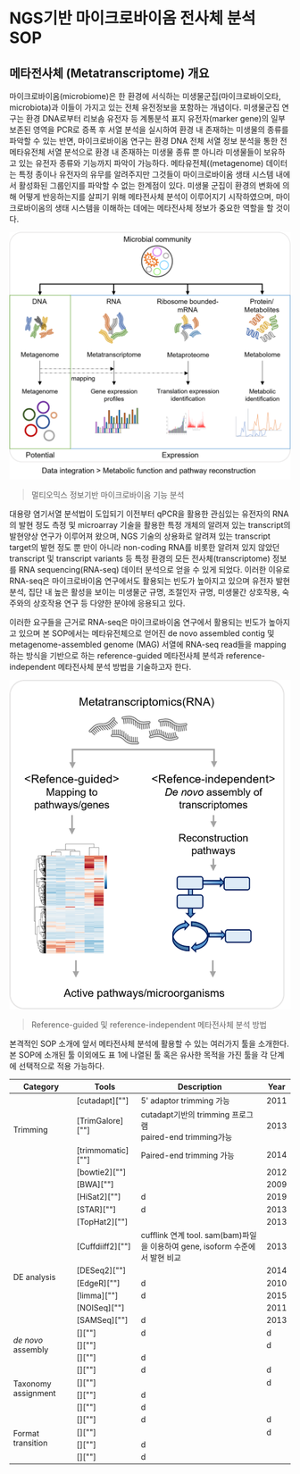# NGS기반 마이크로바이옴 전사체 분석 SOP


## 메타전사체 (Metatranscriptome) 개요

마이크로바이옴(microbiome)은 한 환경에 서식하는 미생물군집(마이크로바이오타, microbiota)과 이들이 가지고 있는 전체 유전정보을 포함하는 개념이다.
미생물군집 연구는 환경 DNA로부터 리보솜 유전자 등 계통분석 표지 유전자(marker gene)의 일부 보존된 영역을 PCR로 증폭 후 서열 분석을 실시하여 환경 내 존재하는 미생물의 종류를 파악할 수 있는 반면, 마이크로바이옴 연구는 환경 DNA 전체 서열 정보 분석을 통한 전 메타유전체 서열 분석으로 환경 내 존재하는 미생물 종류 뿐 아니라 미생물들이 보유하고 있는 유전자 종류와 기능까지 파악이 가능하다.
메타유전체((metagenome) 데이터는 특정 종이나 유전자의 유무를 알려주지만 그것들이 마이크로바이옴 생태 시스템 내에서 활성화된 그룹인지를 파악할 수 없는 한계점이 있다.
미생물 군집이 환경의 변화에 의해 어떻게 반응하는지를 살피기 위해 메타전사체 분석이 이루어지기 시작하였으며, 마이크로바이옴의 생태 시스템을 이해하는 데에는 메타전사체 정보가 중요한 역할을 할 것이다.

![Metatranscriptomics overview](https://github.com/sujin9819/MetaInsight/blob/main/SOP/MetaTranscriptomic/img/T_0_1.png?raw=true)
> 멀티오믹스 정보기반 마이크로바이옴 기능 분석  

대용량 염기서열 분석법이 도입되기 이전부터 qPCR을 활용한 관심있는 유전자의 RNA의 발현 정도 측정 및 microarray 기술을 활용한 특정 개체의 알려져 있는 transcript의 발현양상 연구가 이루어져 왔으며, NGS 기술의 상용화로 알려져 있는 transcript target의 발현 정도 뿐 만이 아니라 non-coding RNA를 비롯한 알려져 있지 않았던 transcript 및 transcript variants 등 특정 환경의 모든 전사체(transcriptome) 정보를 RNA sequencing(RNA-seq) 데이터 분석으로 얻을 수 있게 되었다.
이러한 이유로 RNA-seq은 마이크로바이옴 연구에서도 활용되는 빈도가 높아지고 있으며 유전자 발현 분석, 집단 내 높은 활성을 보이는 미생물군 규명, 조절인자 규명, 미생물간 상호작용, 숙주와의 상호작용 연구 등 다양한 분야에 응용되고 있다.

이러한 요구들을 근거로 RNA-seq은 마이크로바이옴 연구에서 활용되는 빈도가 높아지고 있으며 본 SOP에서는 메타유전체으로 얻어진 de novo assembled contig 및 metagenome-assembled genome (MAG) 서열에 RNA-seq read들을 mapping하는 방식을 기반으로 하는 reference-guided 메타전사체 분석과 reference-independent 메타전사체 분석 방법을 기술하고자 한다.

![Metatranscriptomics overview](https://github.com/sujin9819/MetaInsight/blob/main/SOP/MetaTranscriptomic/img/T_0_2.png?raw=true)
> Reference-guided 및 reference-independent 메타전사체 분석 방법

본격적인 SOP 소개에 앞서 메타전사체 분석에 활용할 수 있는 여러가지 툴을 소개한다.
본 SOP에 소개된 툴 이외에도 표 1에 나열된 툴 혹은 유사한 목적을 가진 툴을 각 단계에 선택적으로 적용 가능하다.


<table>
<thead>
  <tr>
    <th>Category</th>
    <th>Tools</th>
    <th>Description</th>
    <th>Year</th>
  </tr>
</thead>
<tbody>
  <tr>
    <td rowspan="3">Trimming</td>
    <td>[cutadapt][""]</td>
    <td>5' adaptor trimming 가능</td>
    <td>2011</td>
  </tr>
  <tr>
    <td>[TrimGalore][""]</td>
    <td>cutadapt기반의 trimming 프로그램<br>paired-end trimming가능</td>
    <td>2013</td>
  </tr>
  <tr>
    <td>[trimmomatic][""]</td>
    <td>Paired-end trimming 가능</td>
    <td>2014</td>
  </tr>
  <tr>
    <td rowspan="5"></td>
    <td>[bowtie2][""]</td>
    <td></td>
    <td>2012</td>
  </tr>
  <tr>
    <td>[BWA][""]</td>
    <td></td>
    <td>2009</td>
  </tr>
  <tr>
    <td>[HiSat2][""]</td>
    <td>d</td>
    <td>2019</td>
  </tr>
  <tr>
    <td>[STAR][""]</td>
    <td>d</td>
    <td>2013</td>
  </tr>
  <tr>
    <td>[TopHat2][""]</td>
    <td></td>
    <td>2013</td>
  </tr>
  <tr>
    <td rowspan="6">DE analysis</td>
    <td>[Cuffdiiff2][""]</td>
    <td>cufflink 연계 tool. sam(bam)파일을 이용하여 gene, isoform 수준에서 발현 비교 </td>
    <td>2013</td>
  </tr>
  <tr>
    <td>[DESeq2][""]</td>
    <td></td>
    <td>2014</td>
  </tr>
  <tr>
    <td>[EdgeR][""]</td>
    <td>d</td>
    <td>2010</td>
  </tr>
  <tr>
    <td>[limma][""]</td>
    <td>d</td>
    <td>2015</td>
  </tr>
  <tr>
    <td>[NOISeq][""]</td>
    <td></td>
    <td>2011</td>
  </tr>
  <tr>
    <td>[SAMSeq][""]</td>
    <td>d</td>
    <td>2013</td>
  </tr>
  <tr>
    <td rowspan="3"><em>de novo</em> assembly</td>
    <td>[][""]</td>
    <td>d</td>
    <td>d</td>
  </tr>
  <tr>
    <td>[][""]</td>
    <td></td>
    <td>d</td>
  </tr>
  <tr>
    <td>[][""]</td>
    <td>d</td>
    <td></td>
  </tr>
  <tr>
    <td rowspan="4">Taxonomy assignment</td>
    <td>[][""]</td>
    <td>d</td>
    <td>d</td>
  </tr>
  <tr>
    <td>[][""]</td>
    <td></td>
    <td>d</td>
  </tr>
  <tr>
    <td>[][""]</td>
    <td>d</td>
    <td></td>
  </tr>
  <tr>
    <td>[][""]</td>
    <td>d</td>
    <td></td>
  </tr>
  <tr>
    <td rowspan="4">Format transition</td>
    <td>[][""]</td>
    <td>d</td>
    <td>d</td>
  </tr>
  <tr>
    <td>[][""]</td>
    <td></td>
    <td>d</td>
  </tr>
  <tr>
    <td>[][""]</td>
    <td>d</td>
    <td></td>
  </tr>
  <tr>
    <td>[][""]</td>
    <td>d</td>
    <td></td>
  </tr>
</tbody>
</table>